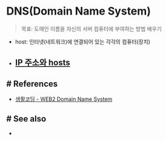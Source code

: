 # DNS(Domain Name System)
> 목표: 도메인 이름을 자신의 서버 컴퓨터에 부여하는 방법 배우기
 
 - host: 인터넷(네트워크)에 연결되어 있는 각각의 컴퓨터(장치)  
 
 - [IP 주소와 hosts](https://opentutorials.org/course/3276/20296)
    - 

## # References
- [생활코딩 - WEB2 Domain Name System](https://opentutorials.org/course/3276)


## # See also
- 
